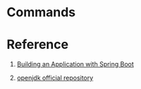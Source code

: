 # Commands



# Reference

1. [Building an Application with Spring Boot](https://spring.io/guides/gs/spring-boot/)


2. [openjdk official repository](https://hub.docker.com/_/openjdk/)